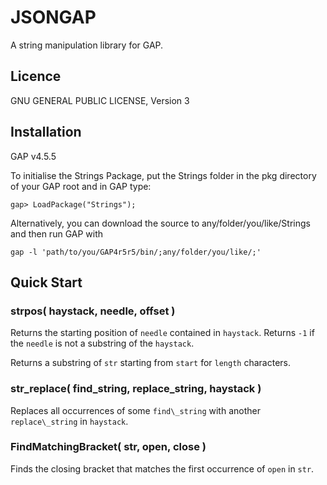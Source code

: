 JSONGAP
=======

A string manipulation library for GAP.

Licence
-------

GNU GENERAL PUBLIC LICENSE, Version 3

Installation
------------

GAP v4.5.5

To initialise the Strings Package, put the Strings folder in the pkg directory of your GAP 
root and in GAP type:

`gap> LoadPackage("Strings");`

Alternatively, you can download the source to any/folder/you/like/Strings and then run GAP with

`gap -l 'path/to/you/GAP4r5r5/bin/;any/folder/you/like/;'`

Quick Start
-----------

### strpos( haystack, needle, offset )

Returns the starting position of `needle` contained in `haystack`. Returns `-1` if the `needle` is not a substring of the `haystack`. 

Returns a substring of `str` starting from `start` for `length` characters.


### str\_replace( find\_string, replace\_string, haystack )

Replaces all occurrences of some `find\_string` with another `replace\_string` in `haystack`.


### FindMatchingBracket( str, open, close )

Finds the closing bracket that matches the first occurrence of `open` in `str`.
